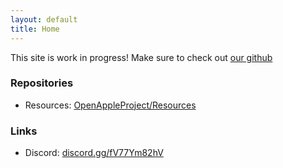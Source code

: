 ```yaml
---
layout: default
title: Home
---
```

This site is work in progress! Make sure to check out [our github](https://github.com/OpenAppleProject)

### Repositories
- Resources: [OpenAppleProject/Resources](https://github.com/OpenAppleProject/Resources)

### Links
- Discord: [discord.gg/fV77Ym82hV](https://discord.gg/fV77Ym82hV)
